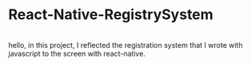 # React-Native-RegistrySystem
<br>
hello, in this project, I reflected the registration system that I wrote with javascript to the screen with react-native.

